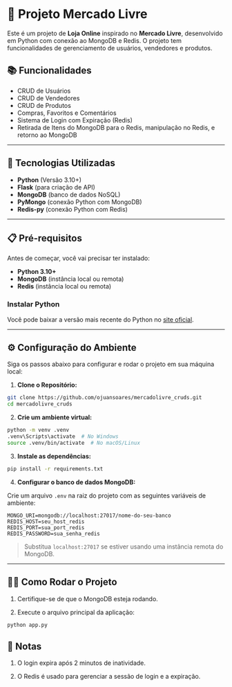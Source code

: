# 🛒 Projeto Mercado Livre

Este é um projeto de **Loja Online** inspirado no **Mercado Livre**, desenvolvido em Python com conexão ao MongoDB e Redis. O projeto tem funcionalidades de gerenciamento de usuários, vendedores e produtos.

## 📚 Funcionalidades

- CRUD de Usuários
- CRUD de Vendedores
- CRUD de Produtos
- Compras, Favoritos e Comentários
- Sistema de Login com Expiração (Redis)
- Retirada de Itens do MongoDB para o Redis, manipulação no Redis, e retorno ao MongoDB

---

## 🚀 Tecnologias Utilizadas

- **Python** (Versão 3.10+)
- **Flask** (para criação de API)
- **MongoDB** (banco de dados NoSQL)
- **PyMongo** (conexão Python com MongoDB)
- **Redis-py** (conexão Python com Redis)

---

## 📋 Pré-requisitos

Antes de começar, você vai precisar ter instalado:

- **Python 3.10+**
- **MongoDB** (instância local ou remota)
- **Redis** (instância local ou remota)

### Instalar Python

Você pode baixar a versão mais recente do Python no [site oficial](https://www.python.org/downloads/).

---

## ⚙️ Configuração do Ambiente

Siga os passos abaixo para configurar e rodar o projeto em sua máquina local:

1. **Clone o Repositório:**

```bash
git clone https://github.com/ojuansoares/mercadolivre_cruds.git
cd mercadolivre_cruds
```

2. **Crie um ambiente virtual:**

```bash
python -m venv .venv
.venv\Scripts\activate  # No Windows
source .venv/bin/activate  # No macOS/Linux
```

3. **Instale as dependências:**

```bash
pip install -r requirements.txt
```

4. **Configurar o banco de dados MongoDB:**

Crie um arquivo `.env` na raiz do projeto com as seguintes variáveis de ambiente:

```
MONGO_URI=mongodb://localhost:27017/nome-do-seu-banco
REDIS_HOST=seu_host_redis
REDIS_PORT=sua_port_redis
REDIS_PASSWORD=sua_senha_redis
```

> Substitua `localhost:27017` se estiver usando uma instância remota do MongoDB.

---

## 🏃‍♂️ Como Rodar o Projeto

1. Certifique-se de que o MongoDB esteja rodando.

2. Execute o arquivo principal da aplicação:

```bash
python app.py
```

## 📝 Notas

1. O login expira após 2 minutos de inatividade.
   
2. O Redis é usado para gerenciar a sessão de login e a expiração.
